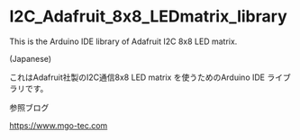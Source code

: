 # I2C_Adafruit_8x8_LEDmatrix_library
This is the Arduino IDE library of Adafruit I2C 8x8 LED matrix.

(Japanese)

これはAdafruit社製のI2C通信8x8 LED matrix を使うためのArduino IDE ライブラリです。

参照ブログ

https://www.mgo-tec.com